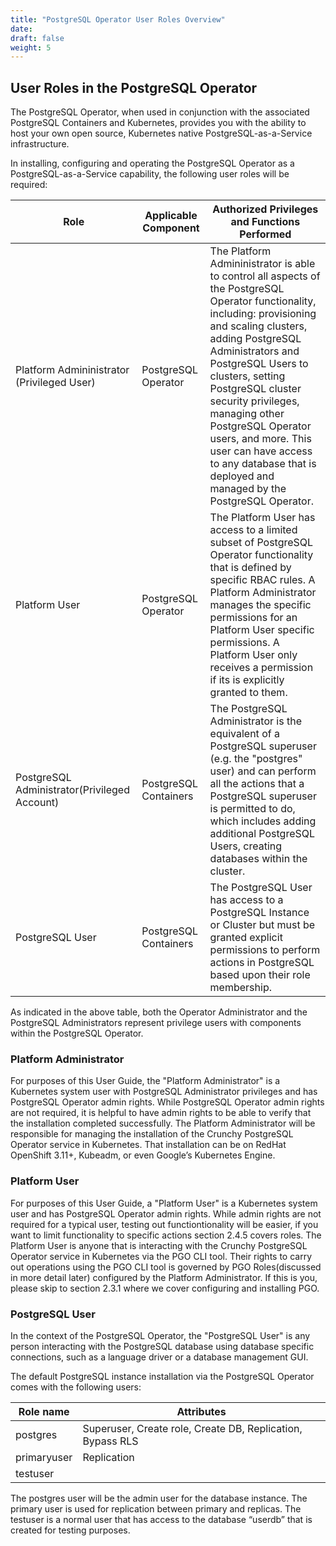 ```yaml
---
title: "PostgreSQL Operator User Roles Overview"
date:
draft: false
weight: 5
---
```


## User Roles in the PostgreSQL Operator

The PostgreSQL Operator, when used in conjunction with the associated PostgreSQL Containers and Kubernetes, provides you with the ability to host your own open source, Kubernetes
native PostgreSQL-as-a-Service infrastructure.  

In installing, configuring and operating the PostgreSQL Operator as a PostgreSQL-as-a-Service capability, the following user roles will be required: 

| Role | Applicable Component | Authorized Privileges and Functions Performed | 
|------|----------------------|-----------------------------------------------|
|Platform Admininistrator (Privileged User)|PostgreSQL Operator |The Platform Admininistrator is able to control all aspects of the PostgreSQL Operator functionality, including: provisioning and scaling clusters, adding PostgreSQL Administrators and PostgreSQL Users to clusters, setting PostgreSQL cluster security privileges, managing other PostgreSQL Operator users, and more. This user can have access to any database that is deployed and managed by the PostgreSQL Operator.|
|Platform User|PostgreSQL Operator |The Platform User  has access to a limited subset of PostgreSQL Operator functionality that is defined by specific RBAC rules. A Platform Administrator manages the specific permissions for an Platform User specific permissions. A Platform User only receives a permission if its is explicitly granted to them.|
|PostgreSQL Administrator(Privileged Account)|PostgreSQL Containers| The PostgreSQL Administrator is the equivalent of a PostgreSQL superuser (e.g. the "postgres" user) and can perform all the actions that a PostgreSQL superuser is permitted to do, which includes adding additional PostgreSQL Users, creating databases within the cluster.|
|PostgreSQL User|PostgreSQL Containers|The PostgreSQL User has access to a PostgreSQL Instance or Cluster but must be granted explicit permissions to perform actions in PostgreSQL based upon their role membership.|

As indicated in the above table, both the Operator Administrator and the PostgreSQL Administrators represent privilege users with components within the PostgreSQL Operator. 

### Platform Administrator

For purposes of this User Guide, the "Platform Administrator" is a  Kubernetes system user with PostgreSQL Administrator privileges and has PostgreSQL Operator admin rights.  While
PostgreSQL Operator admin rights are not required, it is helpful to have admin rights to be able to verify that the installation completed successfully.  The Platform Administrator
will be responsible for managing the installation of the Crunchy PostgreSQL Operator service in Kubernetes. That installation can be on RedHat OpenShift 3.11+, Kubeadm, or even
Google’s Kubernetes Engine.

### Platform User

For purposes of this User Guide, a "Platform User" is a Kubernetes system user and has PostgreSQL Operator admin rights.  While admin rights are not required for a typical user,
testing out functiontionality will be easier, if you want to limit functionality to specific actions section 2.4.5 covers roles. The Platform User is anyone that is interacting with
the Crunchy PostgreSQL Operator service in Kubernetes via the PGO CLI tool.  Their rights to carry out operations using  the PGO CLI tool is governed by PGO Roles(discussed in more
detail later) configured by the Platform Administrator. If this is you, please skip to section 2.3.1 where we cover configuring and installing PGO. 

### PostgreSQL User

In the context of the PostgreSQL Operator, the "PostgreSQL User" is any person interacting with the PostgreSQL database using database specific connections, such as a language
driver or a database management GUI. 

The default PostgreSQL instance installation via the PostgreSQL Operator comes with the following users:

|Role name      |                         Attributes                             |
----------------|----------------------------------------------------------------|
|postgres       | Superuser, Create role, Create DB, Replication, Bypass RLS     | 
|primaryuser    | Replication                                                    | 
|testuser       |                                                                | 

The postgres user will be the admin user for the database instance.  The primary user is used for replication between primary and replicas.  The testuser is a normal user that has
access to the database “userdb” that is created for testing purposes.

